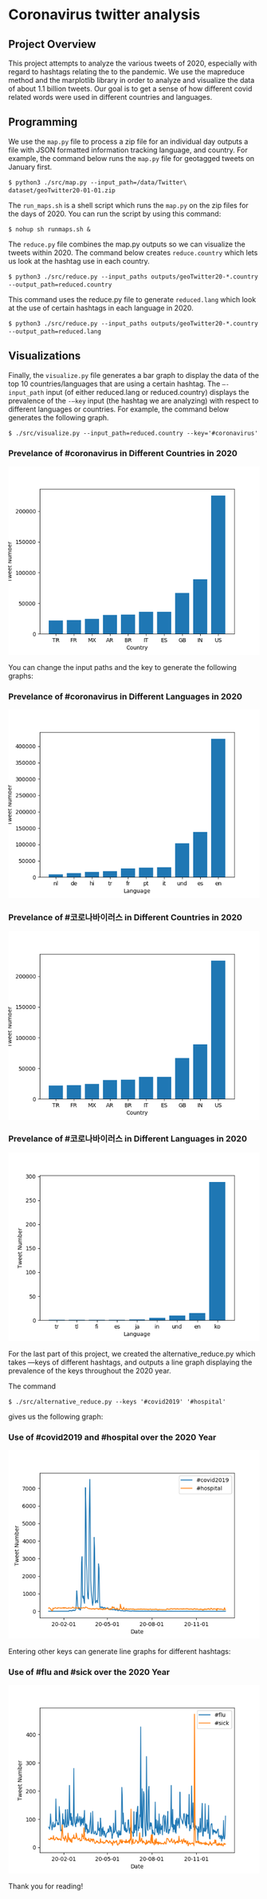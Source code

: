 # Coronavirus twitter analysis

## Project Overview

This project attempts to analyze the various tweets of 2020, especially with regard to hashtags relating the to the pandemic. We use the mapreduce method and the marplotlib library in order to analyze and visualize the data of about 1.1 billion tweets. Our goal is to get a sense of how different covid related words were used in different countries and languages. 

## Programming

We use the `map.py` file to process a zip file for an individual day outputs a file with JSON formatted information tracking language, and country. For example, the command below runs the `map.py` file for geotagged tweets on January first.
```
$ python3 ./src/map.py --input_path=/data/Twitter\ dataset/geoTwitter20-01-01.zip
```
The `run_maps.sh` is a shell script which runs the `map.py` on the zip files for the days of 2020. You can run the script by using this command:
```
$ nohup sh runmaps.sh & 
```
The `reduce.py` file combines the map.py outputs so we can visualize the tweets within 2020. The command below creates `reduce.country` which lets us look at the hashtag use in each country.
```
$ python3 ./src/reduce.py --input_paths outputs/geoTwitter20-*.country --output_path=reduced.country
```
This command uses the reduce.py file to generate `reduced.lang` which look at the use of certain hashtags in each language in 2020. 
```
$ python3 ./src/reduce.py --input_paths outputs/geoTwitter20-*.country --output_path=reduced.lang
```
## Visualizations

Finally, the `visualize.py` file generates a bar graph to display the data of the top 10 countries/languages that are using a certain hashtag. The `—-input_path` input (of either reduced.lang or reduced.country) displays the prevalence of the `-—key` input (the hashtag we are analyzing) with respect to different languages or countries. For example, the command below generates the following graph.
```
$ ./src/visualize.py --input_path=reduced.country --key='#coronavirus'
```
### Prevelance of #coronavirus in Different Countries in 2020
![](country_english.png)

You can change the input paths and the key to generate the following graphs:

### Prevelance of #coronavirus in Different Languages in 2020
![](language_english.png)

### Prevelance of #코로나바이러스 in Different Countries in 2020
![](country_english.png)

### Prevelance of #코로나바이러스 in Different Languages in 2020
![](language_korean.png)


For the last part of this project, we created the alternative_reduce.py which takes —keys of different hashtags, and outputs a line graph displaying the prevalence of the keys throughout the 2020 year.

The command 
```
$ ./src/alternative_reduce.py --keys '#covid2019' '#hospital'
```
gives us the following graph:

### Use of #covid2019 and #hospital over the 2020 Year
![](covid2019_hospital.png)

Entering other keys can generate line graphs for different hashtags:

### Use of #flu and #sick over the 2020 Year
![](flu_sick.png)

Thank you for reading!
